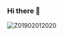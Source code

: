 ### Hi there 👋

<!--
**HoangGuruu/HoangGuruu** is a ✨ _special_ ✨ repository because its `README.md` (this file) appears on your GitHub profile.

Here are some ideas to get you started:

- 🔭 I’m currently working on ...
- 🌱 I’m currently learning ...
- 👯 I’m looking to collaborate on ...
- 🤔 I’m looking for help with ...
- 💬 Ask me about ...
- 📫 How to reach me: ...
- 😄 Pronouns: ...
- ⚡ Fun fact: ...
-->

![Z01902012020](https://github.com/HoangGuruu/HoangGuruu/assets/111829092/fd612b2d-6cba-44a0-a238-da3f03b3843b)
